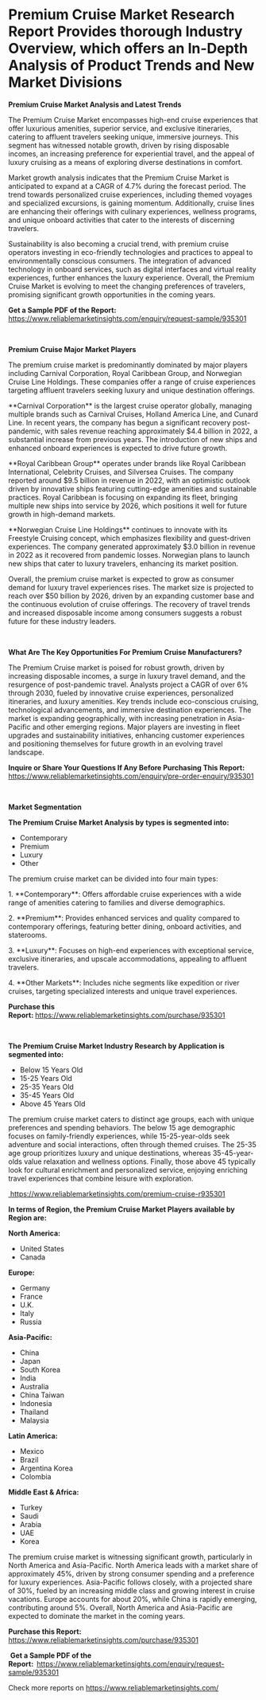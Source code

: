 <p><h1>Premium Cruise Market Research Report Provides thorough Industry Overview, which offers an In-Depth Analysis of Product Trends and New Market Divisions</h1></p><p><strong>Premium Cruise Market Analysis and Latest Trends</strong></p>
<p><p>The Premium Cruise Market encompasses high-end cruise experiences that offer luxurious amenities, superior service, and exclusive itineraries, catering to affluent travelers seeking unique, immersive journeys. This segment has witnessed notable growth, driven by rising disposable incomes, an increasing preference for experiential travel, and the appeal of luxury cruising as a means of exploring diverse destinations in comfort. </p><p>Market growth analysis indicates that the Premium Cruise Market is anticipated to expand at a CAGR of 4.7% during the forecast period. The trend towards personalized cruise experiences, including themed voyages and specialized excursions, is gaining momentum. Additionally, cruise lines are enhancing their offerings with culinary experiences, wellness programs, and unique onboard activities that cater to the interests of discerning travelers. </p><p>Sustainability is also becoming a crucial trend, with premium cruise operators investing in eco-friendly technologies and practices to appeal to environmentally conscious consumers. The integration of advanced technology in onboard services, such as digital interfaces and virtual reality experiences, further enhances the luxury experience. Overall, the Premium Cruise Market is evolving to meet the changing preferences of travelers, promising significant growth opportunities in the coming years.</p></p>
<p><strong>Get a Sample PDF of the Report:&nbsp;</strong> <a href="https://www.reliablemarketinsights.com/enquiry/request-sample/935301?utm_campaign=2530&utm_medium=2&utm_source=Github&utm_content=ia&utm_term=07032025&utm_id=premium-cruise">https://www.reliablemarketinsights.com/enquiry/request-sample/935301</a></p>
<p>&nbsp;</p>
<p><strong>Premium Cruise Major Market Players</strong></p>
<p><p>The premium cruise market is predominantly dominated by major players including Carnival Corporation, Royal Caribbean Group, and Norwegian Cruise Line Holdings. These companies offer a range of cruise experiences targeting affluent travelers seeking luxury and unique destination offerings.</p><p>**Carnival Corporation** is the largest cruise operator globally, managing multiple brands such as Carnival Cruises, Holland America Line, and Cunard Line. In recent years, the company has begun a significant recovery post-pandemic, with sales revenue reaching approximately $4.4 billion in 2022, a substantial increase from previous years. The introduction of new ships and enhanced onboard experiences is expected to drive future growth.</p><p>**Royal Caribbean Group** operates under brands like Royal Caribbean International, Celebrity Cruises, and Silversea Cruises. The company reported around $9.5 billion in revenue in 2022, with an optimistic outlook driven by innovative ships featuring cutting-edge amenities and sustainable practices. Royal Caribbean is focusing on expanding its fleet, bringing multiple new ships into service by 2026, which positions it well for future growth in high-demand markets.</p><p>**Norwegian Cruise Line Holdings** continues to innovate with its Freestyle Cruising concept, which emphasizes flexibility and guest-driven experiences. The company generated approximately $3.0 billion in revenue in 2022 as it recovered from pandemic losses. Norwegian plans to launch new ships that cater to luxury travelers, enhancing its market position.</p><p>Overall, the premium cruise market is expected to grow as consumer demand for luxury travel experiences rises. The market size is projected to reach over $50 billion by 2026, driven by an expanding customer base and the continuous evolution of cruise offerings. The recovery of travel trends and increased disposable income among consumers suggests a robust future for these industry leaders.</p></p>
<p>&nbsp;</p>
<p><strong>What Are The Key Opportunities For Premium Cruise Manufacturers?</strong></p>
<p><p>The Premium Cruise market is poised for robust growth, driven by increasing disposable incomes, a surge in luxury travel demand, and the resurgence of post-pandemic travel. Analysts project a CAGR of over 6% through 2030, fueled by innovative cruise experiences, personalized itineraries, and luxury amenities. Key trends include eco-conscious cruising, technological advancements, and immersive destination experiences. The market is expanding geographically, with increasing penetration in Asia-Pacific and other emerging regions. Major players are investing in fleet upgrades and sustainability initiatives, enhancing customer experiences and positioning themselves for future growth in an evolving travel landscape.</p></p>
<p><strong>Inquire or Share Your Questions If Any Before Purchasing This Report:</strong> <a href="https://www.reliablemarketinsights.com/enquiry/pre-order-enquiry/935301?utm_campaign=2530&utm_medium=2&utm_source=Github&utm_content=ia&utm_term=07032025&utm_id=premium-cruise">https://www.reliablemarketinsights.com/enquiry/pre-order-enquiry/935301</a></p>
<p>&nbsp;</p>
<p><strong>Market Segmentation</strong></p>
<p><strong>The Premium Cruise Market Analysis by types is segmented into:</strong></p>
<p><ul><li>Contemporary</li><li>Premium</li><li>Luxury</li><li>Other</li></ul></p>
<p><p>The premium cruise market can be divided into four main types: </p><p>1. **Contemporary**: Offers affordable cruise experiences with a wide range of amenities catering to families and diverse demographics.</p><p>2. **Premium**: Provides enhanced services and quality compared to contemporary offerings, featuring better dining, onboard activities, and staterooms.</p><p>3. **Luxury**: Focuses on high-end experiences with exceptional service, exclusive itineraries, and upscale accommodations, appealing to affluent travelers.</p><p>4. **Other Markets**: Includes niche segments like expedition or river cruises, targeting specialized interests and unique travel experiences.</p></p>
<p><strong>Purchase this Report:&nbsp;</strong><a href="https://www.reliablemarketinsights.com/purchase/935301?utm_campaign=2530&utm_medium=2&utm_source=Github&utm_content=ia&utm_term=07032025&utm_id=premium-cruise">https://www.reliablemarketinsights.com/purchase/935301</a></p>
<p>&nbsp;</p>
<p><strong>The Premium Cruise Market Industry Research by Application is segmented into:</strong></p>
<p><ul><li>Below 15 Years Old</li><li>15-25 Years Old</li><li>25-35 Years Old</li><li>35-45 Years Old</li><li>Above 45 Years Old</li></ul></p>
<p><p>The premium cruise market caters to distinct age groups, each with unique preferences and spending behaviors. The below 15 age demographic focuses on family-friendly experiences, while 15-25-year-olds seek adventure and social interactions, often through themed cruises. The 25-35 age group prioritizes luxury and unique destinations, whereas 35-45-year-olds value relaxation and wellness options. Finally, those above 45 typically look for cultural enrichment and personalized service, enjoying enriching travel experiences that combine leisure with exploration.</p></p>
<p><a href="https://www.reliablemarketinsights.com/premium-cruise-r935301?utm_campaign=2530&utm_medium=2&utm_source=Github&utm_content=ia&utm_term=07032025&utm_id=premium-cruise">&nbsp;https://www.reliablemarketinsights.com/premium-cruise-r935301</a></p>
<p><strong>In terms of Region, the Premium Cruise Market Players available by Region are:</strong></p>
<p>
    <p> <strong> North America: </strong>
        <ul>
            <li>United States</li>
            <li>Canada</li>
        </ul>
        </p> 
    <p> <strong> Europe: </strong>
        <ul>
            <li>Germany</li>
            <li>France</li>
            <li>U.K.</li>
            <li>Italy</li>
            <li>Russia</li>
        </ul>
        </p> 
    <p> <strong> Asia-Pacific: </strong>
        <ul>
            <li>China</li>
            <li>Japan</li>
            <li>South Korea</li>
            <li>India</li>
            <li>Australia</li>
            <li>China Taiwan</li>
            <li>Indonesia</li>
            <li>Thailand</li>
            <li>Malaysia</li>
        </ul>
        </p> 
    <p> <strong> Latin America: </strong>
        <ul>
            <li>Mexico</li>
            <li>Brazil</li>
            <li>Argentina Korea</li>
            <li>Colombia</li>
        </ul>
        </p> 
    <p> <strong> Middle East & Africa: </strong>
        <ul>
            <li>Turkey</li>
            <li>Saudi</li>
            <li>Arabia</li>
            <li>UAE</li>
            <li>Korea</li>
        </ul>
    </p>
    </p>
<p><p>The premium cruise market is witnessing significant growth, particularly in North America and Asia-Pacific. North America leads with a market share of approximately 45%, driven by strong consumer spending and a preference for luxury experiences. Asia-Pacific follows closely, with a projected share of 30%, fueled by an increasing middle class and growing interest in cruise vacations. Europe accounts for about 20%, while China is rapidly emerging, contributing around 5%. Overall, North America and Asia-Pacific are expected to dominate the market in the coming years.</p></p>
<p><strong>Purchase this Report: </strong><a href="https://www.reliablemarketinsights.com/purchase/935301?utm_campaign=2530&utm_medium=2&utm_source=Github&utm_content=ia&utm_term=07032025&utm_id=premium-cruise">https://www.reliablemarketinsights.com/purchase/935301</a></p>
<p>&nbsp;<strong>Get a Sample PDF of the Report:&nbsp;&nbsp;</strong><a href="https://www.reliablemarketinsights.com/enquiry/request-sample/935301?utm_campaign=2530&utm_medium=2&utm_source=Github&utm_content=ia&utm_term=07032025&utm_id=premium-cruise">https://www.reliablemarketinsights.com/enquiry/request-sample/935301</a></p>
<p><strong></strong></p>
<p>Check more reports on <a href="https://www.reliablemarketinsights.com/?utm_campaign=2530&utm_medium=2&utm_source=Github&utm_content=ia&utm_term=07032025&utm_id=premium-cruise">https://www.reliablemarketinsights.com/</a></p>